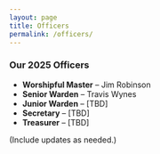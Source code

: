 ```yaml
---
layout: page
title: Officers
permalink: /officers/
---
```


### Our 2025 Officers

- **Worshipful Master** – Jim Robinson
- **Senior Warden** – Travis Wynes
- **Junior Warden** – [TBD]
- **Secretary** – [TBD]
- **Treasurer** – [TBD]

(Include updates as needed.)